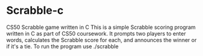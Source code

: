 # Scrabble-c
CS50 Scrabble game written in C 
This is a simple Scrabble scoring program written in C as part of CS50 coursework. It prompts two players to enter words, calculates the Scrabble score for each, and announces the winner or if it's a tie.
To run the program use ./scrabble

